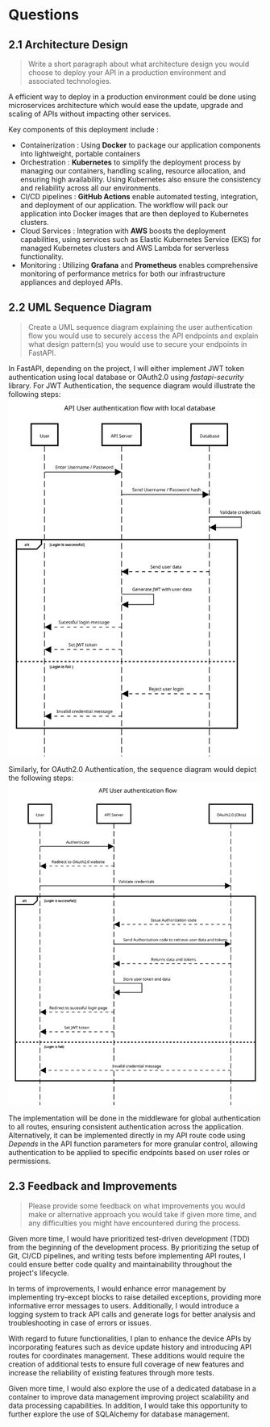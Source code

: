 # Questions

## 2.1 Architecture Design
> Write a short paragraph about what architecture design you would choose to deploy your API in a production environment and associated technologies.

A efficient way to deploy in a production environment could be done using microservices architecture which would ease the update, upgrade and scaling of APIs without impacting other services.

Key components of this deployment include :

- Containerization : Using **Docker** to package our application components into lightweight, portable containers
- Orchestration : **Kubernetes** to simplify the deployment process by managing our containers, handling scaling, resource allocation, and ensuring high availability. Using Kubernetes also ensure the consistency and reliability across all our environments.
- CI/CD pipelines : **GitHub Actions** enable automated testing, integration, and deployment of our application. The workflow will pack our application into Docker images that are then deployed to Kubernetes clusters.
- Cloud Services : Integration with **AWS** boosts the deployment capabilities, using services such as Elastic Kubernetes Service (EKS) for managed Kubernetes clusters and AWS Lambda for serverless functionality.
- Monitoring : Utilizing **Grafana** and **Prometheus** enables comprehensive monitoring of performance metrics for both our infrastructure appliances and deployed APIs.

## 2.2 UML Sequence Diagram
> Create a UML sequence diagram explaining the user authentication flow you would use to securely access the API endpoints and explain what design pattern(s) you would use to secure your endpoints in FastAPI.

In FastAPI, depending on the project, I will either implement JWT token authentication using local database or OAuth2.0 using *fastapi-security* library.
For JWT Authentication, the sequence diagram would illustrate the following steps:
![JWT Authentication](images/jwt_authentication.svg)


Similarly, for OAuth2.0 Authentication, the sequence diagram would depict the following steps:
![OAuth2.0 Authentication](images/oauth2.0_authentication.svg)


The implementation will be done in the middleware for global authentication to all routes, ensuring consistent authentication across the application. Alternatively, it can be implemented directly in my API route code using *Depends* in the API function parameters for more granular control, allowing authentication to be applied to specific endpoints based on user roles or permissions.

## 2.3 Feedback and Improvements
> Please provide some feedback on what improvements you would make or alternative approach you would take if given more time, and any difficulties you might have encountered during the process.

Given more time, I would have prioritized test-driven development (TDD) from the beginning of the development process. By prioritizing the setup of Git, CI/CD pipelines, and writing tests before implementing API routes, I could ensure better code quality and maintainability throughout the project's lifecycle.

In terms of improvements, I would enhance error management by implementing try-except blocks to raise detailed exceptions, providing more informative error messages to users. Additionally, I would introduce a logging system to track API calls and generate logs for better analysis and troubleshooting in case of errors or issues.

With regard to future functionalities, I plan to enhance the device APIs by incorporating features such as device update history and introducing API routes for coordinates management. These additions would require the creation of additional tests to ensure full coverage of new features and increase the reliability of existing features through more tests.

Given more time, I would also explore the use of a dedicated database in a container to improve data management improving project scalability and data processing capabilities. In addition, I would take this opportunity to further explore the use of SQLAlchemy for database management.
